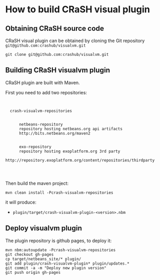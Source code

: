 # How to build CRaSH visual plugin

## Obtaining CRaSH source code

CRaSH visual plugin can be obtained by cloning the Git repository `git@github.com:crashub/visualvm.git`

<pre><code>git clone git@github.com:crashub/visualvm.git</code></pre>

## Building CRaSH visualvm plugin

CRaSH plugin are built with Maven.

First you need to add two repositories:

<pre><code>
<profile>
  <id>crash-visualvm-repositories</id>
  <repositories>
    <repository>
      <id>netbeans-repository</id>
      <name>repository hosting netbeans.org api artifacts</name>
      <url>http://bits.netbeans.org/maven2</url>
    </repository>
    <repository>
      <id>exo-repository</id>
      <name>repository hosting exoplatform.org 3rd party</name>
      <url>http://repository.exoplatform.org/content/repositories/thirdparty</url>
    </repository>
  </repositories>
</profile>
</code></pre>

Then build the maven project:

<pre><code>mvn clean install -Pcrash-visualvm-repositories</code></pre>

it will produce:

- `plugin/target/crash-visualvm-plugin-<version>.nbm`

## Deploy visualvm plugin

The plugin repository is github pages, to deploy it:

<pre><code>mvn nbm:autoupdate -Pcrash-visualvm-repositories
git checkout gh-pages
cp target/netbeans_site/* plugin/
git add plugin/crash-visualvm-plugin* plugin/updates.*
git commit -a -m "Deploy new plugin version"
git push origin gh-pages
</code></pre>
